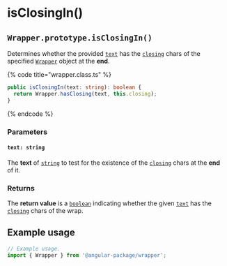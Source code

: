 # isClosingIn()

## `Wrapper.prototype.isClosingIn()`

Determines whether the provided [`text`](isclosingin.md#text-string) has the [`closing`](../../../wrap/accessors/#wrap.prototype.closing) chars of the specified [`Wrapper`](../../description.md) object at the **end**.

{% code title="wrapper.class.ts" %}
```typescript
public isClosingIn(text: string): boolean {
  return Wrapper.hasClosing(text, this.closing);
}
```
{% endcode %}

### Parameters

#### `text: string`

The **text** of [`string`](https://developer.mozilla.org/en-US/docs/Web/JavaScript/Reference/Global\_Objects/String) to test for the existence of the [`closing`](../../../wrap/accessors/#wrap.prototype.closing) chars at the **end** of it.

### Returns

The **return value** is a [`boolean`](https://developer.mozilla.org/en-US/docs/Web/JavaScript/Reference/Global\_Objects/Boolean) indicating whether the given [`text`](isclosingin.md#text-string) has the [`closing`](../../../wrap/accessors/#wrap.prototype.closing) chars of the wrap.

## Example usage

```typescript
// Example usage.
import { Wrapper } from '@angular-package/wrapper';

```
